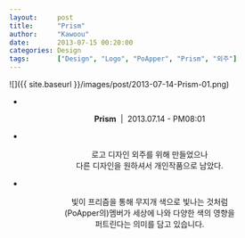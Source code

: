 ```yaml
---
layout: 	post
title:  	"Prism"
author:     "Kawoou"
date:   	2013-07-15 00:20:00
categories: Design
tags:		["Design", "Logo", "PoApper", "Prism", "외주"]
---
```


![]({{ site.baseurl }}/images/post/2013-07-14-Prism-01.png)

<center>

-

**Prism**&nbsp;&nbsp;|&nbsp;&nbsp;2013.07.14 - PM08:01


-

로고 디자인 외주를 위해 만들었으나<br />
다른 디자인을 원하셔서 개인작품으로 남았다.<br />

-

빛이 프리즘을 통해 무지개 색으로 빛나는 것처럼<br />
(PoApper의)멤버가 세상에 나와 다양한 색의 영향을<br />
퍼트린다는 의미를 담고 있습니다.<br />
<br />

</center>